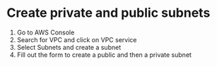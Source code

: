 # Create private and public subnets

1. Go to AWS Console
2. Search for VPC and click on VPC service
3. Select Subnets and create a subnet
4. Fill out the form to create a public and then a private subnet
